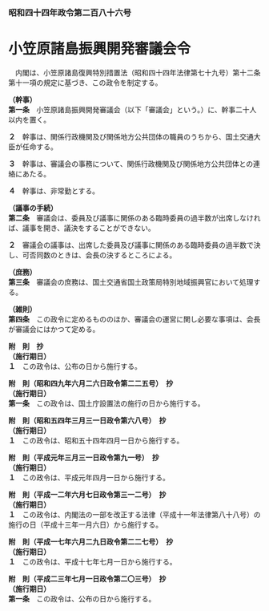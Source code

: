 ### 昭和四十四年政令第二百八十六号  
# 小笠原諸島振興開発審議会令  
　内閣は、小笠原諸島復興特別措置法（昭和四十四年法律第七十九号）第十二条第十一項の規定に基づき、この政令を制定する。  
  
**（幹事）**  
**第一条**　小笠原諸島振興開発審議会（以下「審議会」という。）に、幹事二十人以内を置く。  
  
**２**　幹事は、関係行政機関及び関係地方公共団体の職員のうちから、国土交通大臣が任命する。  
  
**３**　幹事は、審議会の事務について、関係行政機関及び関係地方公共団体との連絡にあたる。  
  
**４**　幹事は、非常勤とする。  
  
**（議事の手続）**  
**第二条**　審議会は、委員及び議事に関係のある臨時委員の過半数が出席しなければ、議事を開き、議決をすることができない。  
  
**２**　審議会の議事は、出席した委員及び議事に関係のある臨時委員の過半数で決し、可否同数のときは、会長の決するところによる。  
  
**（庶務）**  
**第三条**　審議会の庶務は、国土交通省国土政策局特別地域振興官において処理する。  
  
**（雑則）**  
**第四条**　この政令に定めるもののほか、審議会の運営に関し必要な事項は、会長が審議会にはかつて定める。  
  
**附　則　抄**  
**（施行期日）**  
**１**　この政令は、公布の日から施行する。  
  
**附　則（昭和四九年六月二六日政令第二二五号）　抄**  
**（施行期日）**  
**第一条**　この政令は、国土庁設置法の施行の日から施行する。  
  
**附　則（昭和五四年三月三一日政令第六八号）　抄**  
**（施行期日）**  
**１**　この政令は、昭和五十四年四月一日から施行する。  
  
**附　則（平成元年三月三一日政令第九一号）　抄**  
**（施行期日）**  
**１**　この政令は、平成元年四月一日から施行する。  
  
**附　則（平成一二年六月七日政令第三一二号）　抄**  
**（施行期日）**  
**１**　この政令は、内閣法の一部を改正する法律（平成十一年法律第八十八号）の施行の日（平成十三年一月六日）から施行する。  
  
**附　則（平成一七年六月二九日政令第二二七号）　抄**  
**（施行期日）**  
**１**　この政令は、平成十七年七月一日から施行する。  
  
**附　則（平成二三年七月一日政令第二〇三号）　抄**  
**（施行期日）**  
**第一条**　この政令は、公布の日から施行する。  
  
